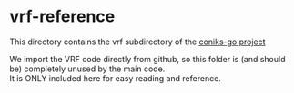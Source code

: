 # vrf-reference

This directory contains the vrf subdirectory of the [coniks-go project](https://github.com/coniks-sys/coniks-go)  

We import the VRF code directly from github, so this folder is (and should be) completely unused by the main code.  
It is ONLY included here for easy reading and reference.
